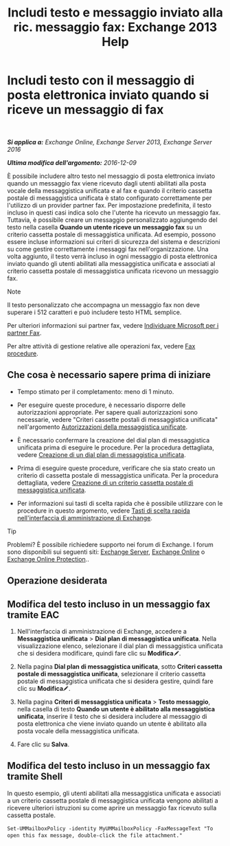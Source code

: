 ﻿---
title: 'Includi testo e messaggio inviato alla ric. messaggio fax: Exchange 2013 Help'
TOCTitle: Includi testo con il messaggio di posta elettronica inviato quando si riceve un messaggio di fax
ms:assetid: 48244e58-b7d6-4f0e-bbae-d22bf0fc11ff
ms:mtpsurl: https://technet.microsoft.com/it-it/library/Bb201684(v=EXCHG.150)
ms:contentKeyID: 51407357
ms.date: 05/22/2018
mtps_version: v=EXCHG.150
ms.translationtype: MT
---

# Includi testo con il messaggio di posta elettronica inviato quando si riceve un messaggio di fax

 

_**Si applica a:** Exchange Online, Exchange Server 2013, Exchange Server 2016_

_**Ultima modifica dell'argomento:** 2016-12-09_

È possibile includere altro testo nel messaggio di posta elettronica inviato quando un messaggio fax viene ricevuto dagli utenti abilitati alla posta vocale della messaggistica unificata e al fax e quando il criterio cassetta postale di messaggistica unificata è stato configurato correttamente per l'utilizzo di un provider partner fax. Per impostazione predefinita, il testo incluso in questi casi indica solo che l'utente ha ricevuto un messaggio fax. Tuttavia, è possibile creare un messaggio personalizzato aggiungendo del testo nella casella **Quando un utente riceve un messaggio fax** su un criterio cassetta postale di messaggistica unificata. Ad esempio, possono essere incluse informazioni sui criteri di sicurezza del sistema e descrizioni su come gestire correttamente i messaggi fax nell'organizzazione. Una volta aggiunto, il testo verrà incluso in ogni messaggio di posta elettronica inviato quando gli utenti abilitati alla messaggistica unificata e associati al criterio cassetta postale di messaggistica unificata ricevono un messaggio fax.


> [!NOTE]
> Il testo personalizzato che accompagna un messaggio fax non deve superare i 512 caratteri e può includere testo HTML semplice.



Per ulteriori informazioni sui partner fax, vedere [Individuare Microsoft per i partner Fax](https://go.microsoft.com/fwlink/?linkid=190238).

Per altre attività di gestione relative alle operazioni fax, vedere [Fax procedure](faxing-procedures-exchange-2013-help.md).

## Che cosa è necessario sapere prima di iniziare

  - Tempo stimato per il completamento: meno di 1 minuto.

  - Per eseguire queste procedure, è necessario disporre delle autorizzazioni appropriate. Per sapere quali autorizzazioni sono necessarie, vedere "Criteri cassette postali di messaggistica unificata" nell'argomento [Autorizzazioni della messaggistica unificate](unified-messaging-permissions-exchange-2013-help.md).

  - È necessario confermare la creazione del dial plan di messaggistica unificata prima di eseguire le procedure. Per la procedura dettagliata, vedere [Creazione di un dial plan di messaggistica unificata](create-a-um-dial-plan-exchange-2013-help.md).

  - Prima di eseguire queste procedure, verificare che sia stato creato un criterio di cassetta postale di messaggistica unificata. Per la procedura dettagliata, vedere [Creazione di un criterio cassetta postale di messaggistica unificata](create-a-um-mailbox-policy-exchange-2013-help.md).

  - Per informazioni sui tasti di scelta rapida che è possibile utilizzare con le procedure in questo argomento, vedere [Tasti di scelta rapida nell'interfaccia di amministrazione di Exchange](keyboard-shortcuts-in-the-exchange-admin-center-exchange-online-protection-help.md).


> [!TIP]
> Problemi? È possibile richiedere supporto nei forum di Exchange. I forum sono disponibili sui seguenti siti: <A href="https://go.microsoft.com/fwlink/p/?linkid=60612">Exchange Server</A>, <A href="https://go.microsoft.com/fwlink/p/?linkid=267542">Exchange Online</A> o <A href="https://go.microsoft.com/fwlink/p/?linkid=285351">Exchange Online Protection</A>..



## Operazione desiderata

## Modifica del testo incluso in un messaggio fax tramite EAC

1.  Nell'interfaccia di amministrazione di Exchange, accedere a **Messaggistica unificata** \> **Dial plan di messaggistica unificata**. Nella visualizzazione elenco, selezionare il dial plan di messaggistica unificata che si desidera modificare, quindi fare clic su **Modifica**![Icona Modifica](images/JJ218640.6f53ccb2-1f13-4c02-bea0-30690e6ea71d(EXCHG.150).gif "Icona Modifica").

2.  Nella pagina **Dial plan di messaggistica unificata**, sotto **Criteri cassetta postale di messaggistica unificata**, selezionare il criterio cassetta postale di messaggistica unificata che si desidera gestire, quindi fare clic su **Modifica**![Icona Modifica](images/JJ218640.6f53ccb2-1f13-4c02-bea0-30690e6ea71d(EXCHG.150).gif "Icona Modifica").

3.  Nella pagina **Criteri di messaggistica unificata** \> **Testo messaggio**, nella casella di testo **Quando un utente è abilitato alla messaggistica unificata**, inserire il testo che si desidera includere al messaggio di posta elettronica che viene inviato quando un utente è abilitato alla posta vocale della messaggistica unificata.

4.  Fare clic su **Salva**.

## Modifica del testo incluso in un messaggio fax tramite Shell

In questo esempio, gli utenti abilitati alla messaggistica unificata e associati a un criterio cassetta postale di messaggistica unificata vengono abilitati a ricevere ulteriori istruzioni su come aprire un messaggio fax ricevuto sulla cassetta postale.

    Set-UMMailboxPolicy -identity MyUMMailboxPolicy -FaxMessageText "To open this fax message, double-click the file attachment."

